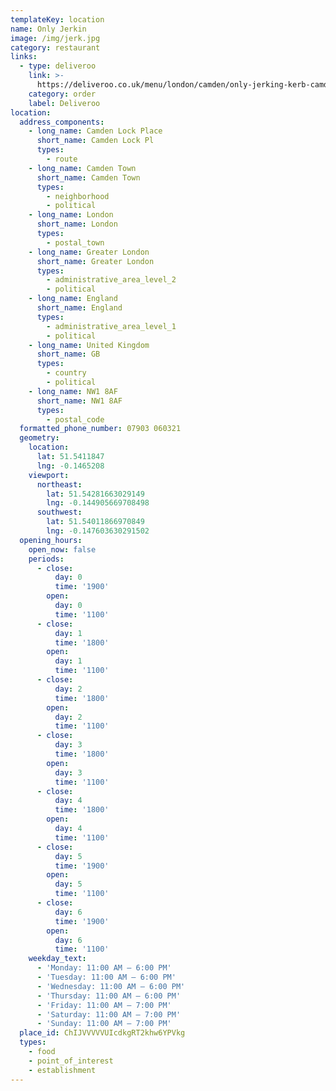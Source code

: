 ```yaml
---
templateKey: location
name: Only Jerkin
image: /img/jerk.jpg
category: restaurant
links:
  - type: deliveroo
    link: >-
      https://deliveroo.co.uk/menu/london/camden/only-jerking-kerb-camden-market?utm_medium=affiliate&utm_source=google_maps_link
    category: order
    label: Deliveroo
location:
  address_components:
    - long_name: Camden Lock Place
      short_name: Camden Lock Pl
      types:
        - route
    - long_name: Camden Town
      short_name: Camden Town
      types:
        - neighborhood
        - political
    - long_name: London
      short_name: London
      types:
        - postal_town
    - long_name: Greater London
      short_name: Greater London
      types:
        - administrative_area_level_2
        - political
    - long_name: England
      short_name: England
      types:
        - administrative_area_level_1
        - political
    - long_name: United Kingdom
      short_name: GB
      types:
        - country
        - political
    - long_name: NW1 8AF
      short_name: NW1 8AF
      types:
        - postal_code
  formatted_phone_number: 07903 060321
  geometry:
    location:
      lat: 51.5411847
      lng: -0.1465208
    viewport:
      northeast:
        lat: 51.54281663029149
        lng: -0.144905669708498
      southwest:
        lat: 51.54011866970849
        lng: -0.147603630291502
  opening_hours:
    open_now: false
    periods:
      - close:
          day: 0
          time: '1900'
        open:
          day: 0
          time: '1100'
      - close:
          day: 1
          time: '1800'
        open:
          day: 1
          time: '1100'
      - close:
          day: 2
          time: '1800'
        open:
          day: 2
          time: '1100'
      - close:
          day: 3
          time: '1800'
        open:
          day: 3
          time: '1100'
      - close:
          day: 4
          time: '1800'
        open:
          day: 4
          time: '1100'
      - close:
          day: 5
          time: '1900'
        open:
          day: 5
          time: '1100'
      - close:
          day: 6
          time: '1900'
        open:
          day: 6
          time: '1100'
    weekday_text:
      - 'Monday: 11:00 AM – 6:00 PM'
      - 'Tuesday: 11:00 AM – 6:00 PM'
      - 'Wednesday: 11:00 AM – 6:00 PM'
      - 'Thursday: 11:00 AM – 6:00 PM'
      - 'Friday: 11:00 AM – 7:00 PM'
      - 'Saturday: 11:00 AM – 7:00 PM'
      - 'Sunday: 11:00 AM – 7:00 PM'
  place_id: ChIJVVVVVUIcdkgRT2khw6YPVkg
  types:
    - food
    - point_of_interest
    - establishment
---
```

